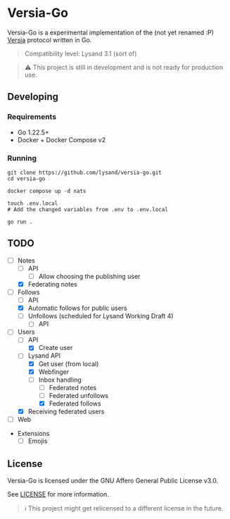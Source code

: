 # Versia-Go

Versia-Go is a experimental implementation of the (not yet renamed :P) [Versia](https://lysand.org) protocol written in
Go.

> Compatibility level: Lysand 3.1 (sort of)

> ⚠️ This project is still in development and is not ready for production use.

## Developing

### Requirements

- Go 1.22.5+
- Docker + Docker Compose v2

### Running

```shell
git clone https://github.com/lysand/versia-go.git
cd versia-go

docker compose up -d nats

touch .env.local
# Add the changed variables from .env to .env.local

go run .
```

## TODO

- [ ] Notes
  - [ ] API
    - [ ] Allow choosing the publishing user
  - [x] Federating notes
- [ ] Follows
  - [ ] API
  - [x] Automatic follows for public users
  - [ ] Unfollows (scheduled for Lysand Working Draft 4)
    - [ ] API
- [ ] Users
  - [ ] API
    - [x] Create user
  - [ ] Lysand API
    - [x] Get user (from local)
    - [x] Webfinger
    - [ ] Inbox handling
      - [ ] Federated notes
      - [ ] Federated unfollows
      - [x] Federated follows
  - [x] Receiving federated users
- [ ] Web
- Extensions
  - [ ] Emojis

## License

Versia-Go is licensed under the GNU Affero General Public License v3.0.

See [LICENSE](LICENSE) for more information.

> ℹ️ This project might get relicensed to a different license in the future.
